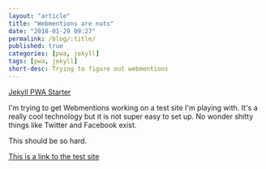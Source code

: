 ```yaml
---
layout: "article"
title: "Webmentions are nuts"
date: "2018-01-29 09:27"
permalink: /blog/:title/
published: true
categories: [pwa, jekyll]
tags: [pwa, jekyll]
short-desc: Trying to figure out webmentions
---
```




[Jekyll PWA Starter](https://github.com/dumaurier/pwa_jekyll)

I'm trying to get Webmentions working on a test site I'm playing with. It's a really cool technology but it is not super easy to set up. No wonder shitty things like Twitter and Facebook exist.

This should be so hard.

[This is a link to the test site](https://pwa-jekyll-starter.netlify.com/posts/blog/this-is-a-test/)
